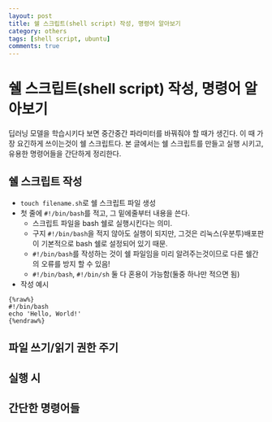 ```yaml
---
layout: post
title: 쉘 스크립트(shell script) 작성, 명령어 알아보기
category: others
tags: [shell script, ubuntu]
comments: true
---
```


# 쉘 스크립트(shell script) 작성, 명령어 알아보기

딥러닝 모델을 학습시키다 보면 중간중간 파라미터를 바꿔줘야 할 때가 생긴다. 이 때 가장 요긴하게 쓰이는것이 쉘 스크립트다.
본 글에서는 쉘 스크립트를 만들고 실행 시키고, 유용한 명령어들을 간단하게 정리한다.

## 쉘 스크립트 작성
- `touch filename.sh`로 쉘 스크립트 파일 생성
- 첫 줄에 `#!/bin/bash`를 적고, 그 밑에줄부터 내용을 쓴다.
  - 스크립트 파일을 bash 쉘로 실행시킨다는 의미.
  - 구지 `#!/bin/bash`을 적지 않아도 실행이 되지만, 그것은 리눅스(우분투)배포판이 기본적으로 bash 쉘로 설정되어 있기 때문.
  - `#!/bin/bash`를 작성하는 것이 쉘 파일임을 미리 알려주는것이므로 다른 쉘간의 오류를 방지 할 수 있음!
  - `#!/bin/bash`, `#!/bin/sh` 둘 다 혼용이 가능함(둘중 하나만 적으면 됨)
- 작성 예시
```
{%raw%}
#!/bin/bash
echo 'Hello, World!'
{%endraw%}
```

## 파일 쓰기/읽기 권한 주기

## 실행 시

## 간단한 명령어들


